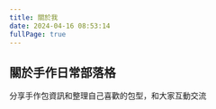 ```yaml
---
title: 關於我
date: 2024-04-16 08:53:14
fullPage: true
---
```


## 關於手作日常部落格

分享手作包資訊和整理自己喜歡的包型，和大家互動交流
